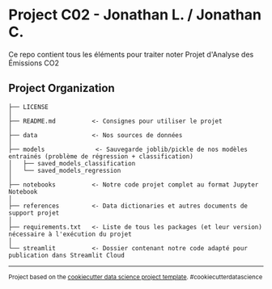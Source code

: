 Project C02 - Jonathan L. / Jonathan C.
==============================

Ce repo contient tous les éléments pour traiter noter Projet d'Analyse des Émissions CO2

Project Organization
------------

    ├── LICENSE
    │
    ├── README.md          <- Consignes pour utiliser le projet
    │          
    ├── data               <- Nos sources de données
    │
    ├── models         		<- Sauvegarde joblib/pickle de nos modèles entrainés (problème de régression + classification)
    │   ├── saved_models_classification
    │   └── saved_models_regression 
    │
    ├── notebooks          <- Notre code projet complet au format Jupyter Notebook
    │
    ├── references         <- Data dictionaries et autres documents de support projet
    │
    ├── requirements.txt   <- Liste de tous les packages (et leur version) nécessaire à l'exécution du projet
    │
    └── streamlit          <- Dossier contenant notre code adapté pour publication dans Streamlit Cloud


--------

<p><small>Project based on the <a target="_blank" href="https://drivendata.github.io/cookiecutter-data-science/">cookiecutter data science project template</a>. #cookiecutterdatascience</small></p>
